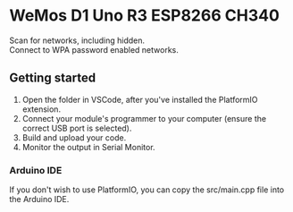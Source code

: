 # WeMos D1 Uno R3 ESP8266 CH340
Scan for networks, including hidden.</br>
Connect to WPA password enabled networks.

## Getting started
1. Open the folder in VSCode, after you've installed the PlatformIO extension.</br>
2. Connect your module's programmer to your computer (ensure the correct USB port is selected).</br>
3. Build and upload your code.</br>
4. Monitor the output in Serial Monitor.</br>

### Arduino IDE
If you don't wish to use PlatformIO, you can copy the src/main.cpp file into the Arduino IDE.
